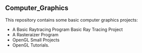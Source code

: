 ## Computer_Graphics

This repository contains some basic computer graphics projects:
* A Basic Raytracing Program
Basic Ray Tracing Project 
* A Rasteraizer Program
* OpenGL Small Projects
* OpenGL Tutorials.
